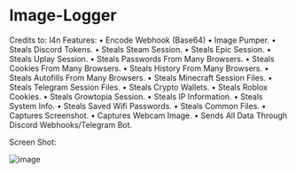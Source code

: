 # Image-Logger
Credits to: l4n
Features: 
• Encode Webhook (Base64)
• Image Pumper.
• Steals Discord Tokens.
• Steals Steam Session.
• Steals Epic Session.
• Steals Uplay Session.
• Steals Passwords From Many Browsers.
• Steals Cookies From Many Browsers.
• Steals History From Many Browsers.
• Steals Autofills From Many Browsers.
• Steals Minecraft Session Files.
• Steals Telegram Session Files.
• Steals Crypto Wallets.
• Steals Roblox Cookies.
• Steals Growtopia Session.
• Steals IP Information.
• Steals System Info.
• Steals Saved Wifi Passwords.
• Steals Common Files.
• Captures Screenshot.
• Captures Webcam Image.
• Sends All Data Through Discord Webhooks/Telegram Bot.

Screen Shot:

 ![image](https://github.com/repxc/Image-Logger/assets/142680999/c66b3194-08c0-4ec3-b9c9-026e8efe8aa3)
